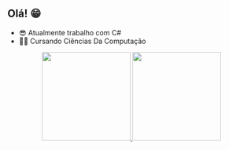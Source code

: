 ## Olá! 😁

- 😎 Atualmente trabalho com C#
- 👨‍💻 Cursando Ciências Da Computação

<div align="center">
  <a href="https://github.com/Joao-Peedro">
  <img height="180em" src="https://github-readme-stats.vercel.app/api?username=Joao-Peedro&show_icons=true&theme=dark&include_all_commits=true&count_private=true"/>
  <img height="180em" src="https://github-readme-stats.vercel.app/api/top-langs/?username=Joao-Peedro&layout=compact&langs_count=7&theme=dark"/>
</div>
  
  
